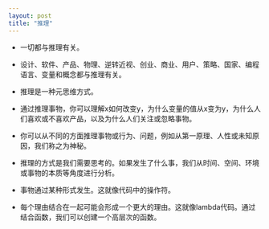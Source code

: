 ```yaml
---
layout: post
title: "推理"
---
```


* 一切都与推理有关。

* 设计、软件、产品、物理、逆转近视、创业、商业、用户、策略、国家、编程语言、变量和概念都与推理有关。

* 推理是一种元思维方式。

* 通过推理事物，你可以理解x如何改变y，为什么变量的值从x变为y，为什么人们喜欢或不喜欢产品，以及为什么人们关注或忽略事物。

* 你可以从不同的方面推理事物或行为、问题，例如从第一原理、人性或未知原因，我们称之为神秘。

* 推理的方式是我们需要思考的。如果发生了什么事，我们从时间、空间、环境或事物的本质等角度进行分析。

* 事物通过某种形式发生。这就像代码中的操作符。

* 每个理由结合在一起可能会形成一个更大的理由。这就像lambda代码。通过结合函数，我们可以创建一个高层次的函数。

